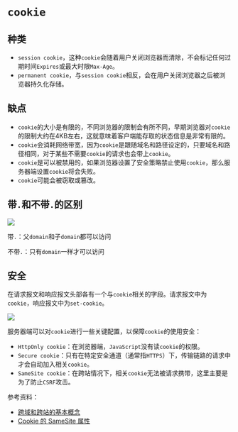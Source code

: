 # `cookie`

## 种类

- `session cookie`，这种`cookie`会随着用户关闭浏览器而清除，不会标记任何过期时间`Expires`或最大时限`Max-Age`。
- `permanent cookie`，与`session cookie`相反，会在用户关闭浏览器之后被浏览器持久化存储。

## 缺点

- `cookie`的大小是有限的，不同浏览器的限制会有所不同，早期浏览器对`cookie`的限制大约在4KB左右，这就意味着客户端能存取的状态信息是非常有限的。
- `cookie`会消耗网络带宽，因为`cookie`是跟随域名和路径设定的，只要域名和路径相同，对于某些不需要`cookie`的请求也会带上`cookie`。
- `cookie`是可以被禁用的，如果浏览器设置了安全策略禁止使用`cookie`，那么服务器端设置`cookie`将会失败。
- `cookie`可能会被窃取或篡改。

## 带`.`和不带`.`的区别

![](/skill-blog/img/0080.png)

带`.`：父`domain`和子`domain`都可以访问

不带`.`：只有`domain`一样才可以访问

## 安全

在请求报文和响应报文头部各有一个与`cookie`相关的字段。请求报文中为`cookie`，响应报文中为`set-cookie`。

![](/skill-blog/img/0020.jpg)

服务器端可以对`cookie`进行一些关键配置，以保障`cookie`的使用安全：

- `HttpOnly cookie`：在浏览器端，`JavaScript`没有读`cookie`的权限。
- `Secure cookie`：只有在特定安全通道（通常指`HTTPS`）下，传输链路的请求中才会自动加入相关`cookie`。
- `SameSite cookie`：在跨站情况下，相关`cookie`无法被请求携带，这里主要是为了防止`CSRF`攻击。

参考资料：

- [跨域和跨站的基本概念](https://alexzhong22c.github.io/2020/05/22/cross-origin-cross-site/)
- [Cookie 的 SameSite 属性](https://www.ruanyifeng.com/blog/2019/09/cookie-samesite.html)

